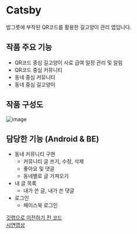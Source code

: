 # Catsby
밥그릇에 부착된 QR코드를 활용한 길고양이 관리 앱입니다.  

## 작품 주요 기능
* QR코드 중심 길고양이 사료 급여 일정 관리 및 알림
* QR코드 중심 커뮤니티
* 동네 중심 커뮤니티
* 동네 중심 길고양이 

## 작품 구성도
![image](https://user-images.githubusercontent.com/76156034/147042503-a1b86259-65cd-4d29-93cb-86d3e1bab3e4.png)  

## 담당한 기능 (Android & BE)
* 동네 커뮤니티 구현
    - 커뮤니티 글 쓰기, 수정, 삭제
    - 좋아요 및 댓글
    - 동네별로 글 가져오기
* 내 글 목록
    - 내가 쓴 글, 내가 쓴 댓글
* 로그인
    - 페이스북 로그인  

[깃랩으로 이전하기 전 코드](https://github.com/yeonii98/Catsby)  
[시연영상](https://www.youtube.com/watch?v=3GZyOLwDVIA)
